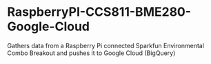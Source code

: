 # RaspberryPI-CCS811-BME280-Google-Cloud
Gathers data from a Raspberry Pi connected Sparkfun Environmental Combo Breakout and pushes it to Google Cloud (BigQuery)
